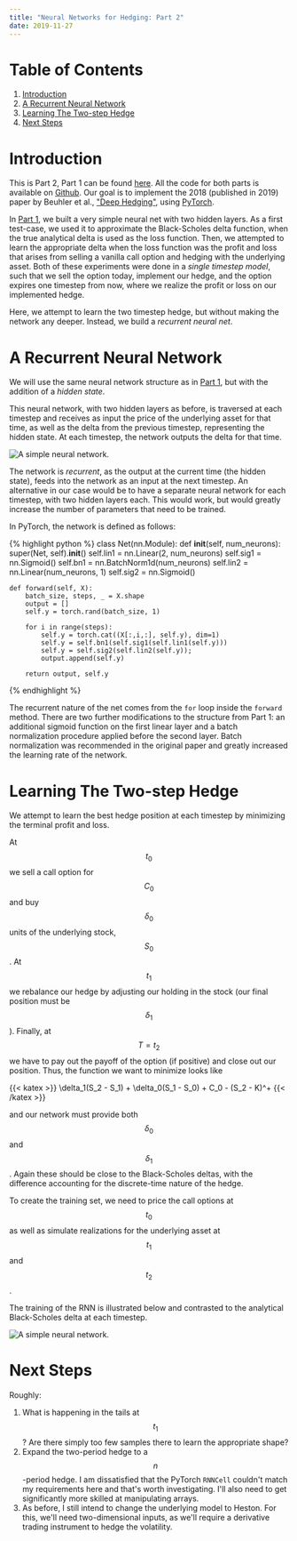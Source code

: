 ```yaml
---
title: "Neural Networks for Hedging: Part 2"
date: 2019-11-27
---
```


# Table of Contents
1. [Introduction](#introduction)
2. [A Recurrent Neural Network](#arnn) 
4. [Learning The Two-step Hedge](#hedge)
5. [Next Steps](#nextsteps)


# Introduction <a name="introduction"></a>
This is Part 2, Part 1 can be found [here](http://www.ralphrudd.com/blog/2019/10/22/neural-networks-for-hedging-1). All the code for both parts is available on [Github](https://github.com/IkeThermite/Buehler-et-al-Deep-Hedging).
Our goal is to implement the 2018 (published in 2019) paper by Beuhler et al., ["Deep Hedging"](https://www.tandfonline.com/doi/full/10.1080/14697688.2019.1571683), using [PyTorch](https://pytorch.org).

In [Part 1](http://www.ralphrudd.com/blog/2019/10/22/neural-networks-for-hedging-1), we built a very simple neural net with two hidden layers. As a first test-case, we used it to approximate the Black-Scholes delta function, when the true analytical delta is used as the loss function.
Then, we attempted to learn the appropriate delta when the loss function was the profit and loss that arises from selling a vanilla call option and hedging with the underlying asset. Both of these experiments were done in a _single timestep model_, such that we sell the option today, implement our hedge, and the option expires one timestep from now, where we realize the profit or loss on our implemented hedge.

Here, we attempt to learn the two timestep hedge, but without making the network any deeper. Instead, we build a _recurrent neural net_.

# A Recurrent Neural Network <a name="arnn"></a>
We will use the same neural network structure as in [Part 1](http://www.ralphrudd.com/blog/2019/10/22/neural-networks-for-hedging-1), but with the addition of a _hidden state_. 

This neural network, with two hidden layers as before, is traversed at each timestep and receives as input the price of the underlying asset for that time, as well as the delta from the previous timestep, representing the hidden state. At each timestep, the network outputs the delta for that time.

![A simple neural network.](/img/simple_recursive_network_nn_svg.png#center)

The network is _recurrent_, as the output at the current time (the hidden state), feeds into the network as an input at the next timestep. An alternative in our case would be to have a separate neural network for each timestep, with two hidden layers each. This would work, but would greatly increase the number of parameters that need to be trained.

In PyTorch, the network is defined as follows:

{% highlight python %}
class Net(nn.Module):
    def __init__(self, num_neurons):
        super(Net, self).__init__()
        self.lin1 = nn.Linear(2, num_neurons)
        self.sig1 = nn.Sigmoid()
        self.bn1 = nn.BatchNorm1d(num_neurons)
        self.lin2 = nn.Linear(num_neurons, 1)
        self.sig2 = nn.Sigmoid()
        

    def forward(self, X):
        batch_size, steps, _ = X.shape
        output = []
        self.y = torch.rand(batch_size, 1)
        
        for i in range(steps):
            self.y = torch.cat((X[:,i,:], self.y), dim=1)
            self.y = self.bn1(self.sig1(self.lin1(self.y)))
            self.y = self.sig2(self.lin2(self.y));
            output.append(self.y)
        
        return output, self.y       
{% endhighlight %}

The recurrent nature of the net comes from the ``for`` loop inside the ``forward`` method. There are two further modifications to the structure from Part 1: an additional sigmoid function on the first linear layer and a batch normalization procedure applied before the second layer. Batch normalization was recommended in the original paper and greatly increased the learning rate of the network.

# Learning The Two-step Hedge <a name="hedge"></a>
We attempt to learn the best hedge position at each timestep by minimizing the terminal profit and loss.

At $$t_0$$ we sell a call option for $$C_0$$ and buy $$\delta_0$$ units of the underlying stock, $$S_0$$.
At $$t_1$$ we rebalance our hedge by adjusting our holding in the stock (our final position must be $$\delta_1$$). Finally, at $$T = t_2$$ we have to pay out the payoff of the option (if positive) and close out our position. Thus, the function we want to minimize looks like

{{< katex >}}
\delta_1(S_2 - S_1) + \delta_0(S_1 - S_0) + C_0 - (S_2 - K)^+
{{< /katex >}}

and our network must provide both $$\delta_0$$ and $$\delta_1$$. Again these should be close to the Black-Scholes deltas, with the difference accounting for the discrete-time nature of the hedge.

To create the training set, we need to price the call options at $$t_0$$ as well as simulate realizations for the underlying asset at $$t_1$$ and $$t_2$$. 

The training of the RNN is illustrated below and contrasted to the analytical Black-Scholes delta at each timestep.

![A simple neural network.](/img/rnn_bs_hedge.gif#center)

# Next Steps <a name="nextsteps"></a>
Roughly:
1. What is happening in the tails at $$t_1$$? Are there simply too few samples there to learn the appropriate shape?
2. Expand the two-period hedge to a $$n$$-period hedge. I am dissatisfied that the PyTorch ``RNNCell`` couldn't match my requirements here and that's worth investigating. I'll also need to get significantly more skilled at manipulating arrays.
2. As before, I still intend to change the underlying model to Heston. For this, we'll need two-dimensional inputs, as we'll require a derivative trading instrument to hedge the volatility.
